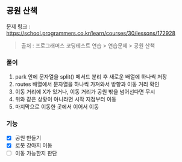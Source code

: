 ## 공원 산책
문제 링크 : https://school.programmers.co.kr/learn/courses/30/lessons/172928
> 출처 : 프로그래머스 코딩테스트 연습 > 연습문제 > 공원 산책

### 풀이
1. park 안에 문자열을 split() 메서드 분리 후 새로운 배열에 하나씩 저장
2. routes 배열에서 문자열을 하나씩 가져와서 방향과 이동 거리 확인
3. 이동 거리에 X가 있거나, 이동 거리가 공원 밖을 넘어선다면 무시
4. 위와 같은 상황이 아니라면 시작 지점부터 이동
5. 마지막으로 이동한 곳에서 이어서 이동

### 기능
- [X] 공원 만들기
- [x] 로봇 강아지 이동
- [ ] 이동 가능한지 판단
